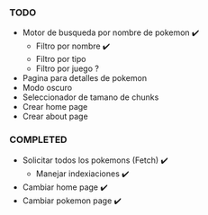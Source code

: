 ### TODO

- Motor de busqueda por nombre de pokemon ✔️
  - Filtro por nombre ✔️
  - Filtro por tipo
  - Filtro por juego ?
- Pagina para detalles de pokemon
- Modo oscuro
- Seleccionador de tamano de chunks
- Crear home page
- Crear about page

### COMPLETED

- Solicitar todos los pokemons (Fetch) ✔️
  - Manejar indexiaciones ✔️
- Cambiar home page ✔️
- Cambiar pokemon page ✔️
